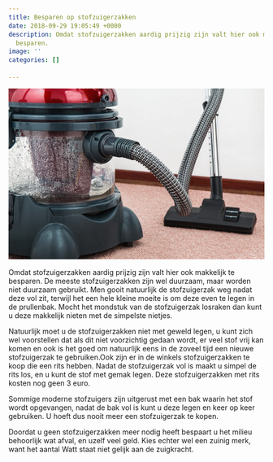 ```yaml
---
title: Besparen op stofzuigerzakken
date: 2018-09-29 19:05:49 +0000
description: Omdat stofzuigerzakken aardig prijzig zijn valt hier ook makkelijk te
  besparen.
image: ''
categories: []

---
```

![](/uploads/vacuum-cleaner-657719_1920.jpg)

Omdat stofzuigerzakken aardig prijzig zijn valt hier ook makkelijk te besparen. De meeste stofzuigerzakken zijn wel duurzaam, maar worden niet duurzaam gebruikt. Men gooit natuurlijk de stofzuigerzak weg nadat deze vol zit, terwijl het een hele kleine moeite is om deze even te legen in de prullenbak. Mocht het mondstuk van de stofzuigerzak losraken dan kunt u deze makkelijk nieten met de simpelste nietjes.

Natuurlijk moet u de stofzuigerzakken niet met geweld legen, u kunt zich wel voorstellen dat als dit niet voorzichtig gedaan wordt, er veel stof vrij kan komen en ook is het goed om natuurlijk eens in de zoveel tijd een nieuwe stofzuigerzak te gebruiken.Ook zijn er in de winkels stofzuigerzakken te koop die een rits hebben. Nadat de stofzuigerzak vol is maakt u simpel de rits los, en u kunt de stof met gemak legen. Deze stofzuigerzakken met rits kosten nog geen 3 euro.

Sommige moderne stofzuigers zijn uitgerust met een bak waarin het stof wordt opgevangen, nadat de bak vol is kunt u deze legen en keer op keer gebruiken. U hoeft dus nooit meer een stofzuigerzak te kopen.

Doordat u geen stofzuigerzakken meer nodig heeft bespaart u het milieu behoorlijk wat afval, en uzelf veel geld. Kies echter wel een zuinig merk, want het aantal Watt staat niet gelijk aan de zuigkracht.